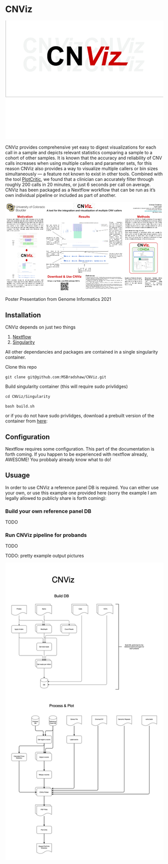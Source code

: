 # CNViz
<img src="https://github.com/MSBradshaw/CNViz/blob/main/Logo.png?raw=true" width="600"/>

CNViz provides comprehensive yet easy to digest visualizations for each call in a sample and depicts relevant statistics comparing a sample to a cohort of other samples. 
It is known that the accuracy and reliability of CNV calls increases when using multiple callers and parameter sets, for this reason CNViz also provides a way to visualize multiple callers or bin sizes simultaneously — a feature not known to exist in other tools. 
Combined with the tool [PlotCritic](https://github.com/jbelyeu/PlotCritic), we found that a clinician can accurately filter through roughly 200 calls in 20 minutes, or just 6 seconds per call on average. 
CNViz has been packaged as a Nextflow workflow that can be run as it’s own individual pipeline or included as part of another. 

<img src="https://github.com/MSBradshaw/CNViz/blob/main/CNVizPoster.png?raw=true" width="600"/>

Poster Presentation from Genome Informatics 2021

## Installation

CNViz depends on just two things

1. [Nextflow](https://www.nextflow.io/docs/latest/getstarted.html)
2. [Singularity](https://sylabs.io/guides/3.0/user-guide/quick_start.html#quick-installation-steps)

All other dependancies and packages are contained in a single singularity container.

Clone this repo

`git clone git@github.com:MSBradshaw/CNViz.git`

Build singularity container (this will require sudo privlidges)

`cd CNViz/Singularity`

`bash build.sh`

or if you do not have sudo privlidges, download a prebuilt version of the container from [here](https://drive.google.com/file/d/1qaX7MfytQttYyVetnVdtoHtfx7woTpf4/view?usp=sharing):

## Configuration

Nextflow requires some configuration. This part of the documentation is forth coming. If you happen to be experienced with nextflow already, AWESOME! You probbaly already know what to do!

## Usuage

In order to use CNViz a reference panel DB is required. You can either use your own, or use this example one provided here (sorry the example I am legally allowed to publicly share is forth coming):

### Build your own reference panel DB

TODO

### Run CNViz pipeline for probands

TODO

TODO: pretty example output pictures



<img src="https://github.com/MSBradshaw/CNViz/blob/main/CNViz.png?raw=true" width="600"/>
